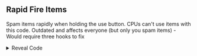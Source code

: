 ## Rapid Fire Items

Spam items rapidly when holding the use button. CPUs can't use items with this code. Outdated and affects everyone (but only you spam items) - Would require three hooks to fix

<details>
<summary>Reveal Code</summary>

```armv7
002BE2DC 1A000015
002B9E1C 00000000
006663C8 00000000
```
</details>